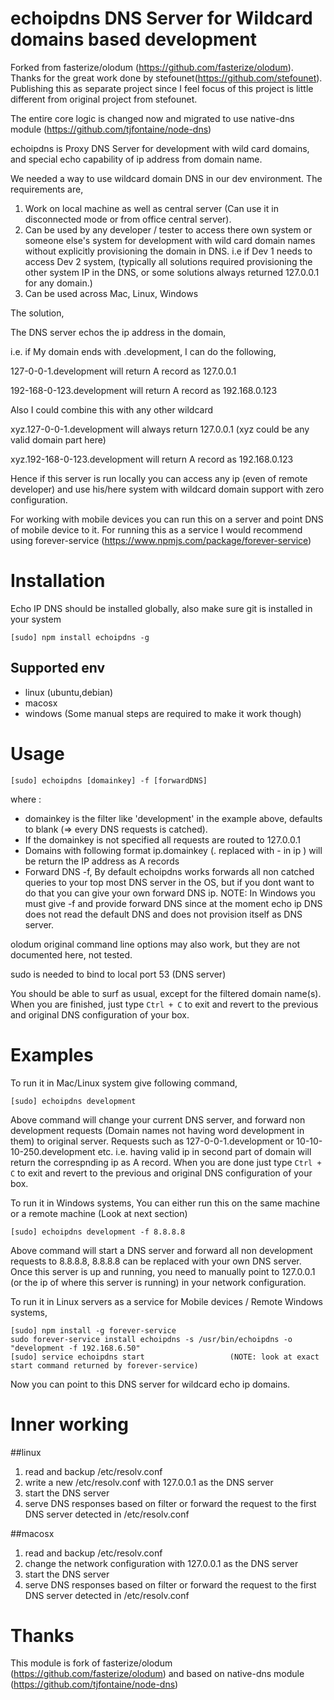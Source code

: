 echoipdns DNS Server for Wildcard domains based development
===========

Forked from fasterize/olodum (https://github.com/fasterize/olodum). Thanks for the great work done by stefounet(https://github.com/stefounet).
Publishing this as separate project since I feel focus of this project is little different from original project from stefounet.

The entire core logic is changed now and migrated to use native-dns module (https://github.com/tjfontaine/node-dns)

echoipdns is Proxy DNS Server for development with wild card domains, and special echo capability of ip address from domain name.

We needed a way to use wildcard domain DNS in our dev environment. The requirements are,

1. Work on local machine as well as central server (Can use it in disconnected mode or from office central server).
2. Can be used by any developer / tester to access there own system or someone else's system for development with wild card domain names without explicitly provisioning the domain in DNS.
   i.e if Dev 1 needs to access Dev 2 system, (typically all solutions required provisioning the other system IP in the DNS, or some solutions always returned 127.0.0.1 for any domain.)
3. Can be used across Mac, Linux, Windows

The solution,

The DNS server echos the ip address in the domain,

i.e. if My domain ends with .development, I can do the following,

127-0-0-1.development will return A record as 127.0.0.1

192-168-0-123.development will return A record as 192.168.0.123


Also I could combine this with any other wildcard

xyz.127-0-0-1.development will always return 127.0.0.1 (xyz could be any valid domain part here)

xyz.192-168-0-123.development will return A record as 192.168.0.123


Hence if this server is run locally you can access any ip (even of remote developer) and use his/here system with wildcard domain support with zero configuration.

For working with mobile devices you can run this on a server and point DNS of mobile device to it. For running this as a service I would recommend using forever-service (https://www.npmjs.com/package/forever-service)

Installation
============

Echo IP DNS should be installed globally, also make sure git is installed in your system

    [sudo] npm install echoipdns -g


Supported env
------------
* linux (ubuntu,debian)
* macosx
* windows (Some manual steps are required to make it work though)


Usage
=====

    [sudo] echoipdns [domainkey] -f [forwardDNS]

where :

* domainkey is the filter like 'development' in the example above, defaults to blank (=> every DNS requests is catched).
* If the domainkey is not specified all requests are routed to 127.0.0.1
* Domains with following format ip.domainkey (. replaced with - in ip ) will be return the IP address as A records
* Forward DNS -f, By default echoipdns works forwards all non catched queries to your top most DNS server in the OS, but if you dont want to do that you can give your own forward DNS ip.
NOTE: In Windows you must give -f and provide forward DNS since at the moment echo ip DNS does not read the default DNS and does not provision itself as DNS server.

olodum original command line options may also work, but they are not documented here, not tested.

sudo is needed to bind to local port 53 (DNS server)

You should be able to surf as usual, except for the filtered domain name(s).
When you are finished, just type ````Ctrl + C```` to exit and revert to the previous and original DNS configuration of your box.


Examples
========

To run it in Mac/Linux system give following command,

    [sudo] echoipdns development

Above command will change your current DNS server, and forward non development requests (Domain names not having word development in them) to original server.
Requests such as 127-0-0-1.development or 10-10-10-250.development etc. i.e. having valid ip in second part of domain will return the correspnding ip as A record.
When you are done just type ````Ctrl + C```` to exit and revert to the previous and original DNS configuration of your box.



To run it in Windows systems, You can either run this on the same machine or a remote machine (Look at next section)

    [sudo] echoipdns development -f 8.8.8.8

Above command will start a DNS server and forward all non development requests to 8.8.8.8, 8.8.8.8 can be replaced with your own DNS server.
Once this server is up and running, you need to manually point to 127.0.0.1 (or the ip of where this server is running) in your network configuration.



To run it in Linux servers as a service for Mobile devices / Remote Windows systems,

    [sudo] npm install -g forever-service
    sudo forever-service install echoipdns -s /usr/bin/echoipdns -o "development -f 192.168.6.50"
    [sudo] service echoipdns start                   (NOTE: look at exact start command returned by forever-service)

Now you can point to this DNS server for wildcard echo ip domains.


Inner working
=============
##linux
1. read and backup /etc/resolv.conf
2. write a new /etc/resolv.conf with 127.0.0.1 as the DNS server
3. start the DNS server
4. serve DNS responses based on filter or forward the request to the first DNS server detected in /etc/resolv.conf

##macosx
1. read and backup /etc/resolv.conf
2. change the network configuration with 127.0.0.1 as the DNS server
3. start the DNS server
4. serve DNS responses based on filter or forward the request to the first DNS server detected in /etc/resolv.conf

Thanks
======
This module is fork of fasterize/olodum (https://github.com/fasterize/olodum) and based on native-dns module (https://github.com/tjfontaine/node-dns)
